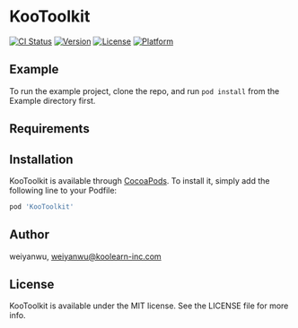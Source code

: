 # KooToolkit

[![CI Status](https://img.shields.io/travis/weiyanwu/KooToolkit.svg?style=flat)](https://travis-ci.org/weiyanwu/KooToolkit)
[![Version](https://img.shields.io/cocoapods/v/KooToolkit.svg?style=flat)](https://cocoapods.org/pods/KooToolkit)
[![License](https://img.shields.io/cocoapods/l/KooToolkit.svg?style=flat)](https://cocoapods.org/pods/KooToolkit)
[![Platform](https://img.shields.io/cocoapods/p/KooToolkit.svg?style=flat)](https://cocoapods.org/pods/KooToolkit)

## Example

To run the example project, clone the repo, and run `pod install` from the Example directory first.

## Requirements

## Installation

KooToolkit is available through [CocoaPods](https://cocoapods.org). To install
it, simply add the following line to your Podfile:

```ruby
pod 'KooToolkit'
```

## Author

weiyanwu, weiyanwu@koolearn-inc.com

## License

KooToolkit is available under the MIT license. See the LICENSE file for more info.
